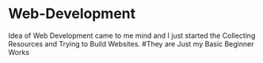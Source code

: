 # Web-Development
Idea of Web Development came to me mind and I just started the Collecting Resources and Trying to Build Websites.
#They are Just my Basic Beginner Works
